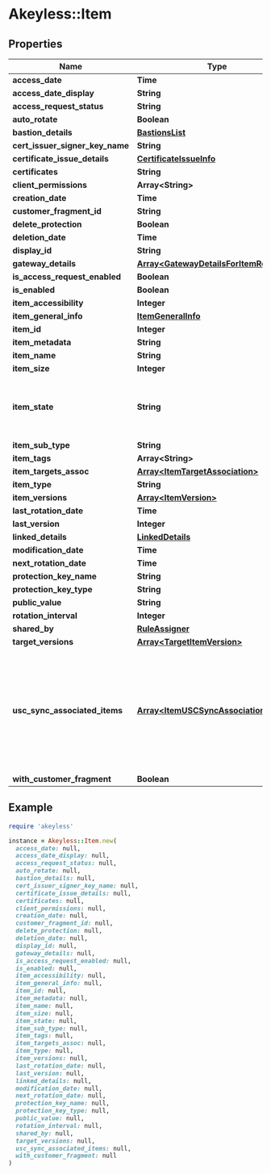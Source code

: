 # Akeyless::Item

## Properties

| Name | Type | Description | Notes |
| ---- | ---- | ----------- | ----- |
| **access_date** | **Time** |  | [optional] |
| **access_date_display** | **String** |  | [optional] |
| **access_request_status** | **String** |  | [optional] |
| **auto_rotate** | **Boolean** |  | [optional] |
| **bastion_details** | [**BastionsList**](BastionsList.md) |  | [optional] |
| **cert_issuer_signer_key_name** | **String** |  | [optional] |
| **certificate_issue_details** | [**CertificateIssueInfo**](CertificateIssueInfo.md) |  | [optional] |
| **certificates** | **String** |  | [optional] |
| **client_permissions** | **Array&lt;String&gt;** |  | [optional] |
| **creation_date** | **Time** |  | [optional] |
| **customer_fragment_id** | **String** |  | [optional] |
| **delete_protection** | **Boolean** |  | [optional] |
| **deletion_date** | **Time** |  | [optional] |
| **display_id** | **String** |  | [optional] |
| **gateway_details** | [**Array&lt;GatewayDetailsForItemReplyObj&gt;**](GatewayDetailsForItemReplyObj.md) |  | [optional] |
| **is_access_request_enabled** | **Boolean** |  | [optional] |
| **is_enabled** | **Boolean** |  | [optional] |
| **item_accessibility** | **Integer** |  | [optional] |
| **item_general_info** | [**ItemGeneralInfo**](ItemGeneralInfo.md) |  | [optional] |
| **item_id** | **Integer** |  | [optional] |
| **item_metadata** | **String** |  | [optional] |
| **item_name** | **String** |  | [optional] |
| **item_size** | **Integer** |  | [optional] |
| **item_state** | **String** | ItemState defines the different states an Item can be in | [optional] |
| **item_sub_type** | **String** |  | [optional] |
| **item_tags** | **Array&lt;String&gt;** |  | [optional] |
| **item_targets_assoc** | [**Array&lt;ItemTargetAssociation&gt;**](ItemTargetAssociation.md) |  | [optional] |
| **item_type** | **String** |  | [optional] |
| **item_versions** | [**Array&lt;ItemVersion&gt;**](ItemVersion.md) |  | [optional] |
| **last_rotation_date** | **Time** |  | [optional] |
| **last_version** | **Integer** |  | [optional] |
| **linked_details** | [**LinkedDetails**](LinkedDetails.md) |  | [optional] |
| **modification_date** | **Time** |  | [optional] |
| **next_rotation_date** | **Time** |  | [optional] |
| **protection_key_name** | **String** |  | [optional] |
| **protection_key_type** | **String** |  | [optional] |
| **public_value** | **String** |  | [optional] |
| **rotation_interval** | **Integer** |  | [optional] |
| **shared_by** | [**RuleAssigner**](RuleAssigner.md) |  | [optional] |
| **target_versions** | [**Array&lt;TargetItemVersion&gt;**](TargetItemVersion.md) |  | [optional] |
| **usc_sync_associated_items** | [**Array&lt;ItemUSCSyncAssociation&gt;**](ItemUSCSyncAssociation.md) | for USC item, hold rotated-secrets that are associated to him for rotated-secret, holds the associated USCs | [optional] |
| **with_customer_fragment** | **Boolean** |  | [optional] |

## Example

```ruby
require 'akeyless'

instance = Akeyless::Item.new(
  access_date: null,
  access_date_display: null,
  access_request_status: null,
  auto_rotate: null,
  bastion_details: null,
  cert_issuer_signer_key_name: null,
  certificate_issue_details: null,
  certificates: null,
  client_permissions: null,
  creation_date: null,
  customer_fragment_id: null,
  delete_protection: null,
  deletion_date: null,
  display_id: null,
  gateway_details: null,
  is_access_request_enabled: null,
  is_enabled: null,
  item_accessibility: null,
  item_general_info: null,
  item_id: null,
  item_metadata: null,
  item_name: null,
  item_size: null,
  item_state: null,
  item_sub_type: null,
  item_tags: null,
  item_targets_assoc: null,
  item_type: null,
  item_versions: null,
  last_rotation_date: null,
  last_version: null,
  linked_details: null,
  modification_date: null,
  next_rotation_date: null,
  protection_key_name: null,
  protection_key_type: null,
  public_value: null,
  rotation_interval: null,
  shared_by: null,
  target_versions: null,
  usc_sync_associated_items: null,
  with_customer_fragment: null
)
```

